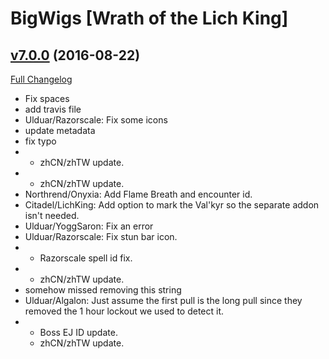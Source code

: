 # BigWigs [Wrath of the Lich King]

## [v7.0.0](https://github.com/BigWigsMods/BigWigs_WrathOfTheLichKing/tree/v7.0.0) (2016-08-22) [](#top)
[Full Changelog](https://github.com/BigWigsMods/BigWigs_WrathOfTheLichKing/compare/r87-release...v7.0.0)

-   Fix spaces  
-   add travis file  
-   Ulduar/Razorscale: Fix some icons  
-   update metadata  
-   fix typo  
-   - zhCN/zhTW update.  
-   - zhCN/zhTW update.  
-   Northrend/Onyxia: Add Flame Breath and encounter id.  
-   Citadel/LichKing: Add option to mark the Val'kyr so the separate addon isn't needed.  
-   Ulduar/YoggSaron: Fix an error  
-   Ulduar/Razorscale: Fix stun bar icon.  
-   - Razorscale spell id fix.  
-   - zhCN/zhTW update.  
-   somehow missed removing this string  
-   Ulduar/Algalon: Just assume the first pull is the long pull since they removed the 1 hour lockout we used to detect it.  
-   - Boss EJ ID update.  
    - zhCN/zhTW update.  
